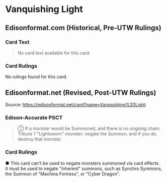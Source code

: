 # Vanquishing Light

## Edisonformat.com (Historical, Pre-UTW Rulings)

### Card Text

> No card text available for this card.

### Card Rulings

No rulings found for this card.

## Edisonformat.net (Revised, Post-UTW Rulings)

Source: https://edisonformat.net/card?name=Vanquishing%20Light

### Edison-Accurate PSCT

> ① If a monster would be Summoned, and there is no ongoing chain: Tribute 1 "Lightsworn" monster; negate the Summon, and if you do, destroy that monster.

### Card Rulings

● This card can't be used to negate monsters summoned via card effects. It must be used to negate "inherent" summons, such as Synchro Symmons, the Summon of "Machina Fortress", or "Cyber Dragon".
            